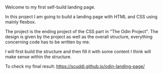 Welcome to my first self-build landing page.

In this project I am going to build a landing page with HTML and CSS using mainly flexbox. 

The project is the ending project of the CSS part in "The Odin Project". The design is given by the project as well as the overall structure, everything concerning code has to be written by me.

I will first build the structure and then fill it with some content I think will make sense within the structure.

To check my final result: https://scuddi.github.io/odin-landing-page/
